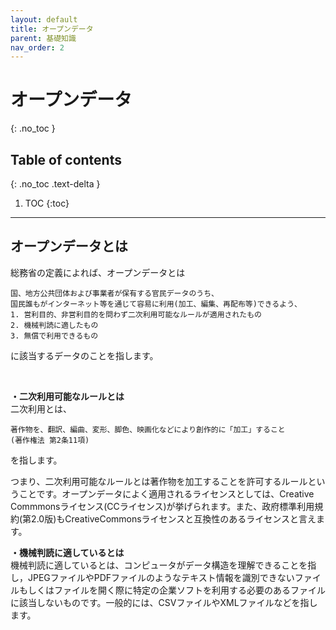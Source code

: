 ```yaml
---
layout: default
title: オープンデータ
parent: 基礎知識
nav_order: 2
---
```


# オープンデータ
  {: .no_toc }
  
## Table of contents
 {: .no_toc .text-delta }

1. TOC
 {:toc}

---

## オープンデータとは  
総務省の定義によれば、オープンデータとは　　
``` 
国、地方公共団体および事業者が保有する官民データのうち、  
国民誰もがインターネット等を通じて容易に利用(加工、編集、再配布等)できるよう、
1. 営利目的、非営利目的を問わず二次利用可能なルールが適用されたもの  
2. 機械判読に適したもの 
3. 無償で利用できるもの
```
に該当するデータのことを指します。

<br>

**・二次利用可能なルールとは**  
二次利用とは、  
```
著作物を、翻訳、編曲、変形、脚色、映画化などにより創作的に「加工」すること
(著作権法 第2条11項)
```
を指します。

つまり、二次利用可能なルールとは著作物を加工することを許可するルールということです。オープンデータによく適用されるライセンスとしては、Creative Commmonsライセンス(CCライセンス)が挙げられます。また、政府標準利用規約(第2.0版)もCreativeCommonsライセンスと互換性のあるライセンスと言えます。

**・機械判読に適しているとは**  
機械判読に適しているとは、コンピュータがデータ構造を理解できることを指し，JPEGファイルやPDFファイルのようなテキスト情報を識別できないファイルもしくはファイルを開く際に特定の企業ソフトを利用する必要のあるファイルに該当しないものです。一般的には、CSVファイルやXMLファイルなどを指します。
